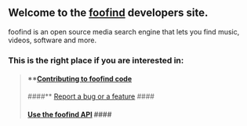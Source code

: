 ## Welcome to the [foofind](http://foofind.com) developers site. ##
foofind is an open source media search engine that lets you find music, videos, software and more.
### This is the right place if you are interested in: ###

> #### **[Contributing to foofind code](http://code.google.com/p/foofind/source/checkout) ####
> ####** [Report a bug or a feature](http://code.google.com/p/foofind/issues/entry) ####
> #### **[Use the foofind API](http://code.google.com/p/foofind/wiki/Api) ####**
